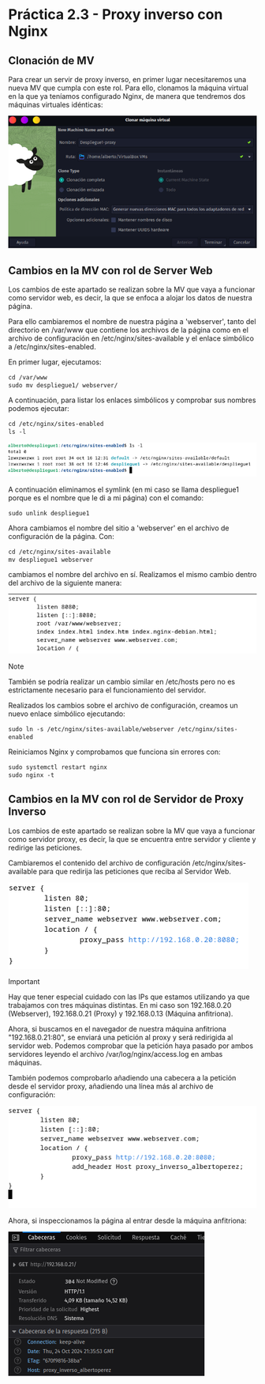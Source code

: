 # Práctica 2.3 - Proxy inverso con Nginx

## Clonación de MV

Para crear un servir de proxy inverso, en primer lugar necesitaremos una nueva MV que 
cumpla con este rol. Para ello, clonamos la máquina virtual en la que ya teníamos 
configurado Nginx, de manera que tendremos dos máquinas virtuales idénticas:

![Clonar MV](./images/00clonacion_mv.png)

## Cambios en la MV con rol de Server Web

Los cambios de este apartado se realizan sobre la MV que vaya a funcionar como servidor web, 
es decir, la que se enfoca a alojar los datos de nuestra página.

Para ello cambiaremos el nombre de nuestra página a 'webserver', tanto del directorio 
en /var/www que contiene los archivos de la página como en el archivo de configuración en 
/etc/nginx/sites-available y el enlace simbólico a /etc/nginx/sites-enabled.

En primer lugar, ejecutamos:
```console
cd /var/www
sudo mv despliegue1/ webserver/
```

A continuación, para listar los enlaces simbólicos y comprobar sus nombres podemos ejecutar:
```console
cd /etc/nginx/sites-enabled
ls -l
```

![Listar symlinks](./images/01listar_enlaces.png)

A continuación eliminamos el symlink (en mi caso se llama despliegue1 porque es el nombre 
que le di a mi página) con el comando:
```console
sudo unlink despliegue1
```

Ahora cambiamos el nombre del sitio a 'webserver' en el archivo de configuración de 
la página. Con: 
```console
cd /etc/nginx/sites-available
mv despliegue1 webserver
```
cambiamos el nombre del archivo en sí. Realizamos el mismo cambio dentro del archivo de la siguiente manera:

![Archivo configuración webserver](./images/02conf_webserver.png)

> [!NOTE]
> También se podría realizar un cambio similar en /etc/hosts pero no es 
> estrictamente necesario para el funcionamiento del servidor.

Realizados los cambios sobre el archivo de configuración, creamos un nuevo enlace simbólico ejecutando:
```console
sudo ln -s /etc/nginx/sites-available/webserver /etc/nginx/sites-enabled
```

Reiniciamos Nginx y comprobamos que funciona sin errores con:
```console
sudo systemctl restart nginx
sudo nginx -t
```

## Cambios en la MV con rol de Servidor de Proxy Inverso

Los cambios de este apartado se realizan sobre la MV que vaya a funcionar como servidor proxy, 
es decir, la que se encuentra entre servidor y cliente y redirige las peticiones.

Cambiaremos el contenido del archivo de configuración /etc/nginx/sites-available para que redirija 
las peticiones que reciba al Servidor Web.

![Archivo configuración Servidor Web](./images/03conf_proxy.png)

> [!IMPORTANT]
> Hay que tener especial cuidado con las IPs que estamos utilizando ya que trabajamos con tres 
> máquinas distintas. En mi caso son 192.168.0.20 (Webserver), 192.168.0.21 (Proxy) y 
> 192.168.0.13 (Máquina anfitriona).

Ahora, si buscamos en el navegador de nuestra máquina anfitriona "192.168.0.21:80", se enviará 
una petición al proxy y será redirigida al servidor web. Podemos comprobar que la petición haya pasado 
por ambos servidores leyendo el archivo /var/log/nginx/access.log en ambas máquinas.

También podemos comprobarlo añadiendo una cabecera a la petición desde el servidor proxy, añadiendo 
una línea más al archivo de configuración:

![Archivo con header](./images/04conf_header.png)

Ahora, si inspeccionamos la página al entrar desde la máquina anfitriona:

![Página con header](./images/05header_host.png)